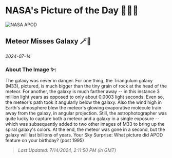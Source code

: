 
# NASA's Picture of the Day 🧑‍🚀💫

  ![NASA APOD](https://apod.nasa.gov/apod/image/2407/M33Meteor_Chokshi_2000.jpg)
  
  ## Meteor Misses Galaxy 🪄🌌
  
  _2024-07-14_
  
  ### About The Image ✨: 
  
  The galaxy was never in danger. For one thing, the Triangulum galaxy (M33), pictured, is much bigger than the tiny grain of rock at the head of the meteor. For another, the galaxy is much farther away -- in this instance 3 million light years as opposed to only about 0.0003 light seconds.  Even so, the meteor's path took it angularly below the galaxy. Also the wind high in Earth's atmosphere blew the meteor's glowing evaporative molecule train away from the galaxy, in angular projection.  Still, the astrophotographer was quite lucky to capture both a meteor and a galaxy in a single exposure -- which was subsequently added to two other images of M33 to bring up the spiral galaxy's colors.  At the end, the meteor was gone in a second, but the galaxy will last billions of years.   Your Sky Surprise: What picture did APOD feature on your birthday? (post 1995)
  
  
  
  > _Last Updated: 7/14/2024, 2:11:50 PM (in GMT)_
  